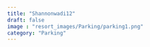 ```yaml
---
title: "Shannonwadi12"
draft: false
image : "resort_images/Parking/parking1.png"
category: "Parking"
---
```

